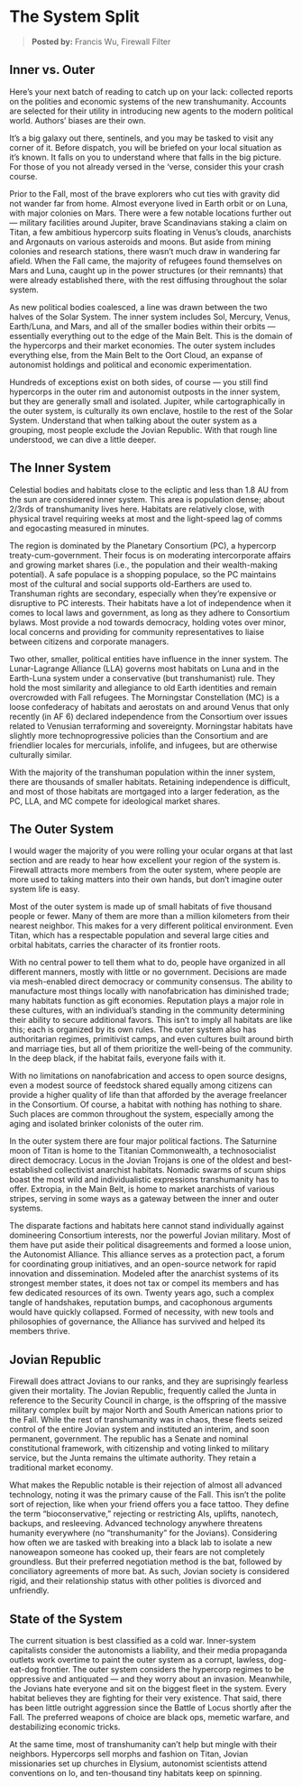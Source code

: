 # The System Split

> **Posted by:** Francis Wu, Firewall Filter

<!-- CLEANED blockquote -->

## Inner vs. Outer

Here’s your next batch of reading to catch up on your lack: collected reports on the polities and economic systems of the new transhumanity. Accounts are selected for their utility in introducing new agents to the modern political world. Authors’ biases are their own.

<!-- CLEANED /blockquote -->

It’s a big galaxy out there, sentinels, and you may be tasked to visit any corner of it. Before dispatch, you will be briefed on your local situation as it’s known. It falls on you to understand where that falls in the big picture. For those of you not already versed in the ‘verse, consider this your crash course.

Prior to the Fall, most of the brave explorers who cut ties with gravity did not wander far from home. Almost everyone lived in Earth orbit or on Luna, with major colonies on Mars. There were a few notable locations further out — military facilities around Jupiter, brave Scandinavians staking a claim on Titan, a few ambitious hypercorp suits floating in Venus’s clouds, anarchists and Argonauts on various asteroids and moons. But aside from mining colonies and research stations, there wasn’t much draw in wandering far afield. When the Fall came, the majority of refugees found themselves on Mars and Luna, caught up in the power structures (or their remnants) that were already established there, with the rest diffusing throughout the solar system.

As new political bodies coalesced, a line was drawn between the two halves of the Solar System. The inner system includes Sol, Mercury, Venus, Earth/Luna, and Mars, and all of the smaller bodies within their orbits — essentially everything out to the edge of the Main Belt. This is the domain of the hypercorps and their market economies. The outer system includes everything else, from the Main Belt to the Oort Cloud, an expanse of autonomist holdings and political and economic experimentation.

Hundreds of exceptions exist on both sides, of course — you still find hypercorps in the outer rim and autonomist outposts in the inner system, but they are generally small and isolated. Jupiter, while cartographically in the outer system, is culturally its own enclave, hostile to the rest of the Solar System. Understand that when talking about the outer system as a grouping, most people exclude the Jovian Republic. With that rough line understood, we can dive a little deeper.

## The Inner System

Celestial bodies and habitats close to the ecliptic and less than 1.8&nbsp;AU from the sun are considered inner system. This area is population dense; about 2/3rds of transhumanity lives here. Habitats are relatively close, with physical travel requiring weeks at most and the light-speed lag of comms and egocasting measured in minutes.

The region is dominated by the Planetary Consortium (PC), a hypercorp treaty-cum-government. Their focus is on moderating intercorporate affairs and growing market shares (i.e., the population and their wealth-making potential). A safe populace is a shopping populace, so the PC maintains most of the cultural and social supports old-Earthers are used to. Transhuman rights are secondary, especially when they’re expensive or disruptive to PC interests. Their habitats have a lot of independence when it comes to local laws and government, as long as they adhere to Consortium bylaws. Most provide a nod towards democracy, holding votes over minor, local concerns and providing for community representatives to liaise between citizens and corporate managers.

Two other, smaller, political entities have influence in the inner system. The Lunar-Lagrange Alliance (LLA) governs most habitats on Luna and in the Earth-Luna system under a conservative (but transhumanist) rule. They hold the most similarity and allegiance to old Earth identities and remain overcrowded with Fall refugees. The Morningstar Constellation (MC) is a loose confederacy of habitats and aerostats on and around Venus that only recently (in AF 6) declared independence from the Consortium over issues related to Venusian terraforming and sovereignty. Morningstar habitats have slightly more technoprogressive policies than the Consortium and are friendlier locales for mercurials, infolife, and infugees, but are otherwise culturally similar.

With the majority of the transhuman population within the inner system, there are thousands of smaller habitats. Retaining independence is difficult, and most of those habitats are mortgaged into a larger federation, as the PC, LLA, and MC compete for ideological market shares.

## The Outer System

I would wager the majority of you were rolling your ocular organs at that last section and are ready to hear how excellent your region of the system is. Firewall attracts more members from the outer system, where people are more used to taking matters into their own hands, but don’t imagine outer system life is easy.

Most of the outer system is made up of small habitats of five thousand people or fewer. Many of them are more than a million kilometers from their nearest neighbor. This makes for a very different political environment. Even Titan, which has a respectable population and several large cities and orbital habitats, carries the character of its frontier roots.

With no central power to tell them what to do, people have organized in all different manners, mostly with little or no government. Decisions are made via mesh-enabled direct democracy or community consensus. The ability to manufacture most things locally with nanofabrication has diminished trade; many habitats function as gift economies. Reputation plays a major role in these cultures, with an individual’s standing in the community determining their ability to secure additional favors. This isn’t to imply all habitats are like this; each is organized by its own rules. The outer system also has authoritarian regimes, primitivist camps, and even cultures built around birth and marriage ties, but all of them prioritize the well-being of the community. In the deep black, if the habitat fails, everyone fails with it.

With no limitations on nanofabrication and access to open source designs, even a modest source of feedstock shared equally among citizens can provide a higher quality of life than that afforded by the average freelancer in the Consortium. Of course, a habitat with nothing has nothing to share. Such places are common throughout the system, especially among the aging and isolated brinker colonists of the outer rim.

In the outer system there are four major political factions. The Saturnine moon of Titan is home to the Titanian Commonwealth, a technosocialist direct democracy. Locus in the Jovian Trojans is one of the oldest and best-established collectivist anarchist habitats. Nomadic swarms of scum ships boast the most wild and individualistic expressions transhumanity has to offer. Extropia, in the Main Belt, is home to market anarchists of various stripes, serving in some ways as a gateway between the inner and outer systems.

The disparate factions and habitats here cannot stand individually against domineering Consortium interests, nor the powerful Jovian military. Most of them have put aside their political disagreements and formed a loose union, the Autonomist Alliance. This alliance serves as a protection pact, a forum for coordinating group initiatives, and an open-source network for rapid innovation and dissemination. Modeled after the anarchist systems of its strongest member states, it does not tax or compel its members and has few dedicated resources of its own. Twenty years ago, such a complex tangle of handshakes, reputation bumps, and cacophonous arguments would have quickly collapsed. Formed of necessity, with new tools and philosophies of governance, the Alliance has survived and helped its members thrive.

## Jovian Republic

Firewall does attract Jovians to our ranks, and they are suprisingly fearless given their mortality. The Jovian Republic, frequently called the Junta in reference to the Security Council in charge, is the offspring of the massive military complex built by major North and South American nations prior to the Fall. While the rest of transhumanity was in chaos, these fleets seized control of the entire Jovian system and instituted an interim, and soon permanent, government. The republic has a Senate and nominal constitutional framework, with citizenship and voting linked to military service, but the Junta remains the ultimate authority. They retain a traditional market economy.

What makes the Republic notable is their rejection of almost all advanced technology, noting it was the primary cause of the Fall. This isn’t the polite sort of rejection, like when your friend offers you a face tattoo. They define the term “bioconservative,” rejecting or restricting AIs, uplifts, nanotech, backups, and resleeving. Advanced technology anywhere threatens humanity everywhere (no “transhumanity” for the Jovians). Considering how often we are tasked with breaking into a black lab to isolate a new nanoweapon someone has cooked up, their fears are not completely groundless. But their preferred negotiation method is the bat, followed by conciliatory agreements of more bat. As such, Jovian society is considered rigid, and their relationship status with other polities is divorced and unfriendly.

## State of the System

The current situation is best classified as a cold war. Inner-system capitalists consider the autonomists a liability, and their media propaganda outlets work overtime to paint the outer system as a corrupt, lawless, dog-eat-dog frontier. The outer system considers the hypercorp regimes to be oppressive and antiquated — and they worry about an invasion. Meanwhile, the Jovians hate everyone and sit on the biggest fleet in the system. Every habitat believes they are fighting for their very existence. That said, there has been little outright aggression since the Battle of Locus shortly after the Fall. The preferred weapons of choice are black ops, memetic warfare, and destabilizing economic tricks.

At the same time, most of transhumanity can’t help but mingle with their neighbors. Hypercorps sell morphs and fashion on Titan, Jovian missionaries set up churches in Elysium, autonomist scientists attend conventions on Io, and ten-thousand tiny habitats keep on spinning.
